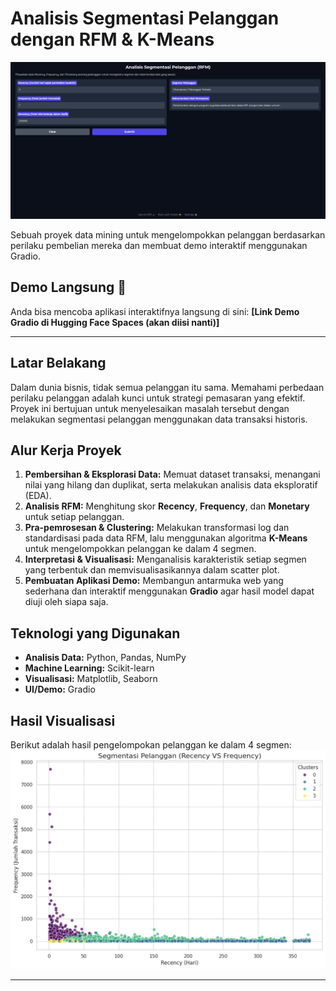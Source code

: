 # Analisis Segmentasi Pelanggan dengan RFM & K-Means

![Gradio App Screenshot](https://github.com/nfldffa/Customer-Segmentation-RFM/blob/main/gradio.png?raw=true)

Sebuah proyek data mining untuk mengelompokkan pelanggan berdasarkan perilaku pembelian mereka dan membuat demo interaktif menggunakan Gradio.

## Demo Langsung 🚀

Anda bisa mencoba aplikasi interaktifnya langsung di sini:
**[Link Demo Gradio di Hugging Face Spaces (akan diisi nanti)]**

---

## Latar Belakang

Dalam dunia bisnis, tidak semua pelanggan itu sama. Memahami perbedaan perilaku pelanggan adalah kunci untuk strategi pemasaran yang efektif. Proyek ini bertujuan untuk menyelesaikan masalah tersebut dengan melakukan segmentasi pelanggan menggunakan data transaksi historis.

## Alur Kerja Proyek
1.  **Pembersihan & Eksplorasi Data:** Memuat dataset transaksi, menangani nilai yang hilang dan duplikat, serta melakukan analisis data eksploratif (EDA).
2.  **Analisis RFM:** Menghitung skor **Recency**, **Frequency**, dan **Monetary** untuk setiap pelanggan.
3.  **Pra-pemrosesan & Clustering:** Melakukan transformasi log dan standardisasi pada data RFM, lalu menggunakan algoritma **K-Means** untuk mengelompokkan pelanggan ke dalam 4 segmen.
4.  **Interpretasi & Visualisasi:** Menganalisis karakteristik setiap segmen yang terbentuk dan memvisualisasikannya dalam scatter plot.
5.  **Pembuatan Aplikasi Demo:** Membangun antarmuka web yang sederhana dan interaktif menggunakan **Gradio** agar hasil model dapat diuji oleh siapa saja.

## Teknologi yang Digunakan
- **Analisis Data:** Python, Pandas, NumPy
- **Machine Learning:** Scikit-learn
- **Visualisasi:** Matplotlib, Seaborn
- **UI/Demo:** Gradio

## Hasil Visualisasi
Berikut adalah hasil pengelompokan pelanggan ke dalam 4 segmen:
![Customer Segmentation Plot](https://github.com/nfldffa/Customer-Segmentation-RFM/blob/main/scatter%20plot.png?raw=true)

---
